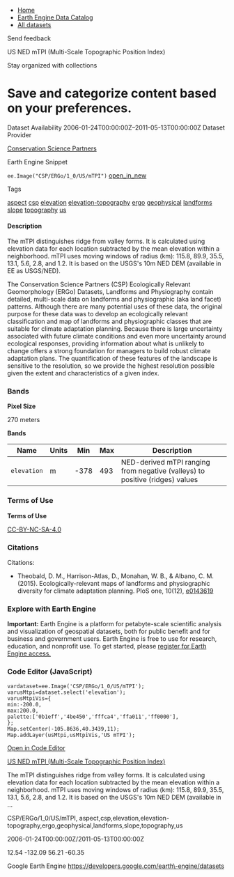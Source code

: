 



* [Home](https://developers.google.com/)
* [Earth Engine Data Catalog](https://developers.google.com/earth-engine/datasets)
* [All datasets](https://developers.google.com/earth-engine/datasets/catalog)





 
 
 Send feedback
 
 

US NED mTPI (Multi\-Scale Topographic Position Index)


 
 Stay organized with collections
 

 
 Save and categorize content based on your preferences.
=======================================================================================================================================================








Dataset Availability
2006\-01\-24T00:00:00Z–2011\-05\-13T00:00:00Z
Dataset Provider


[Conservation Science Partners](https://www.csp-inc.org/)



Earth Engine Snippet


`ee.Image("CSP/ERGo/1_0/US/mTPI")` 
[open\_in\_new](https://code.earthengine.google.com/?scriptPath=Examples:Datasets/CSP/CSP_ERGo_1_0_US_mTPI)





Tags


[aspect](/earth-engine/datasets/tags/aspect)
[csp](/earth-engine/datasets/tags/csp)
[elevation](/earth-engine/datasets/tags/elevation)
[elevation\-topography](/earth-engine/datasets/tags/elevation-topography)
[ergo](/earth-engine/datasets/tags/ergo)
[geophysical](/earth-engine/datasets/tags/geophysical)
[landforms](/earth-engine/datasets/tags/landforms)
[slope](/earth-engine/datasets/tags/slope)
[topography](/earth-engine/datasets/tags/topography)
[us](/earth-engine/datasets/tags/us)








#### Description



The mTPI distinguishes ridge from valley forms. It is calculated using
elevation data for each location subtracted by the mean elevation within a
neighborhood. mTPI uses moving windows of radius (km): 115\.8, 89\.9, 35\.5,
13\.1, 5\.6, 2\.8, and 1\.2\. It is based on the USGS's 10m NED DEM (available
in EE as USGS/NED).


The Conservation Science Partners (CSP) Ecologically Relevant Geomorphology
(ERGo) Datasets, Landforms and Physiography contain detailed, multi\-scale
data on landforms and physiographic (aka land facet) patterns. Although
there are many potential uses of these data, the original purpose for these
data was to develop an ecologically relevant classification and map of
landforms and physiographic classes that are suitable for climate adaptation
planning. Because there is large uncertainty associated with future climate
conditions and even more uncertainty around ecological responses, providing
information about what is unlikely to change offers a strong foundation for
managers to build robust climate adaptation plans. The quantification of
these features of the landscape is sensitive to the resolution, so we
provide the highest resolution possible given the extent and characteristics
of a given index.





### Bands



**Pixel Size**
  
270 meters



**Bands**




| Name | Units | Min | Max | Description |
| --- | --- | --- | --- | --- |
| `elevation` | m | \-378 | 493 | NED\-derived mTPI ranging from negative (valleys) to positive (ridges) values |




### Terms of Use


**Terms of Use**


[CC\-BY\-NC\-SA\-4\.0](https://spdx.org/licenses/CC-BY-NC-SA-4.0.html)




### Citations



Citations:
* Theobald, D. M., Harrison\-Atlas, D., Monahan, W. B., \& Albano, C. M.
(2015\). Ecologically\-relevant maps of landforms and physiographic diversity
for climate adaptation planning. PloS one, 10(12\),
[e0143619](https://journals.plos.org/plosone/article?id=10.1371/journal.pone.0143619)





### Explore with Earth Engine


**Important:** 
 Earth Engine is a platform for petabyte\-scale scientific analysis and visualization of
 geospatial datasets, both for public benefit and for business and government users.
 Earth Engine is free to use for research, education, and nonprofit use. To get started, please
 [register for Earth Engine access.](https://console.cloud.google.com/earth-engine)



### Code Editor (JavaScript)



```
vardataset=ee.Image('CSP/ERGo/1_0/US/mTPI');
varusMtpi=dataset.select('elevation');
varusMtpiVis={
min:-200.0,
max:200.0,
palette:['0b1eff','4be450','fffca4','ffa011','ff0000'],
};
Map.setCenter(-105.8636,40.3439,11);
Map.addLayer(usMtpi,usMtpiVis,'US mTPI');
```



[Open in Code Editor](https://code.earthengine.google.com/?scriptPath=Examples:Datasets/CSP/CSP_ERGo_1_0_US_mTPI)


[US NED mTPI (Multi\-Scale Topographic Position Index)](/earth-engine/datasets/catalog/CSP_ERGo_1_0_US_mTPI)

The mTPI distinguishes ridge from valley forms. It is calculated using elevation data for each location subtracted by the mean elevation within a neighborhood. mTPI uses moving windows of radius (km): 115\.8, 89\.9, 35\.5, 13\.1, 5\.6, 2\.8, and 1\.2\. It is based on the USGS's 10m NED DEM (available in …

 CSP/ERGo/1\_0/US/mTPI,
 aspect,csp,elevation,elevation\-topography,ergo,geophysical,landforms,slope,topography,us

2006\-01\-24T00:00:00Z/2011\-05\-13T00:00:00Z



 12\.54 \-132\.09 56\.21 \-60\.35
 



Google Earth Engine
https://developers.google.com/earth\-engine/datasets








